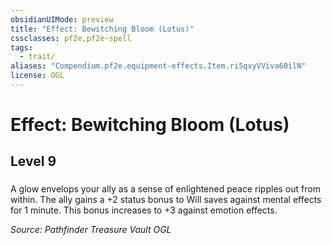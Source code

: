 ```yaml
---
obsidianUIMode: preview
title: "Effect: Bewitching Bloom (Lotus)"
cssclasses: pf2e,pf2e-spell
tags:
  - trait/
aliases: "Compendium.pf2e.equipment-effects.Item.ri5qxyVViva60ilN"
license: OGL
---
```

# Effect: Bewitching Bloom (Lotus)
## Level 9
### 






A glow envelops your ally as a sense of enlightened peace ripples out from within. The ally gains a +2 status bonus to Will saves against mental effects for 1 minute. This bonus increases to +3 against emotion effects.

*Source: Pathfinder Treasure Vault*
*OGL*